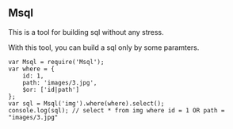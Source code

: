 ## Msql

This is a tool for building sql without any stress.  

With this tool, you can build a sql only by some paramters.

```
var Msql = require('Msql');
var where = {
    id: 1,
    path: 'images/3.jpg',  
    $or: ['id|path']
};
var sql = Msql('img').where(where).select();
console.log(sql); // select * from img where id = 1 OR path = "images/3.jpg"
```


